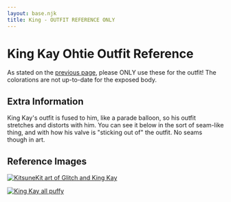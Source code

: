 ```yaml
---
layout: base.njk
title: King - OUTFIT REFERENCE ONLY
---
```


# King Kay Ohtie Outfit Reference

As stated on the [previous page](/), please ONLY use these for the outfit! The colorations are not up-to-date for the exposed body.

## Extra Information

King Kay's outfit is fused to him, like a parade balloon, so his outfit stretches and distorts with him. You can see it below in the sort of seam-like thing, and with how his valve is "sticking out of" the outfit. No seams though in art.

## Reference Images

[![KitsuneKit art of Glitch and King Kay](./images/kitsunekit_20200817_GlitchHyenaKayBirthday2020.png)](kitsunekit_20200817_GlitchHyenaKayBirthday2020.png)

[![King Kay all puffy](./images/blue_20211213_kingyotie.png)](blue_20211213_kingyotie.png)
